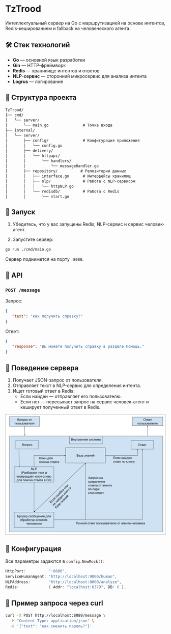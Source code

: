 # TzTrood

Интеллектуальный сервер на Go с маршрутизацией на основе интентов, Redis-кешированием и fallback на человеческого агента.

## 🛠 Стек технологий

- **Go** — основной язык разработки
- **Gin** — HTTP-фреймворк
- **Redis** — хранилище интентов и ответов
- **NLP-сервис** — сторонний микросервис для анализа интента
- **Logrus** — логирование

## 📁 Структура проекта

```
TzTrood/
├── cmd/
│   └── server/
│       └── main.go               # Точка входа
├── internal/
│   └── server/
│       ├── config/               # Конфигурация приложения
│       │   └── config.go
│       ├── delivery/
│       │   └── httpapi/
│       │       └── handlers/
│       │           └── messageHandler.go
│       ├── repository/          # Репозитории данных
│       │   ├── interface.go      # Интерфейсы хранилищ
│       │   ├── nlp/              # Работа с NLP-сервисом
│       │   │   └── httpNLP.go
│       │   └── redisdb/          # Работа с Redis
│       │       └── start.go
```

## 🚀 Запуск

1. Убедитесь, что у вас запущены Redis, NLP-сервис и сервис человек-агент.

2. Запустите сервер:

```bash
go run ./cmd/main.go
```

Сервер поднимется на порту `:8080`.

## 📡 API

### `POST /message`

Запрос:
```json
{
   "text": "как получить справку?"
}
```

Ответ:
```json
{
   "response": "Вы можете получить справку в разделе Помощь."
}
```

## 🔄 Поведение сервера

1. Получает JSON-запрос от пользователя.
2. Отправляет текст в NLP-сервис для определения интента.
3. Ищет готовый ответ в Redis:
   - Если найден — отправляет его пользователю.
   - Если нет — пересылает запрос на сервис человек-агент и кеширует полученный ответ в Redis.

![Архитектура TzTrood](./TzTrood.svg)

## 📌 Конфигурация

Все параметры задаются в `config.NewMock()`:

```go
HttpPort:          ":8080",
ServiceHumanAgent: "http://localhost:9000/human",
NLPAddress:        "http://localhost:8000/analyze",
Redis:             { Addr: "localhost:6379", DB: 0 },
```

## 🧪 Пример запроса через curl

```bash
curl -X POST http://localhost:8080/message \
  -H "Content-Type: application/json" \
  -d '{"text": "как сменить пароль?"}'
```